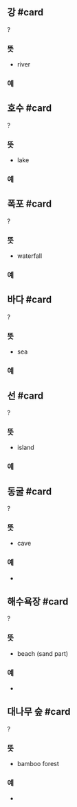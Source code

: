 ## 강 #card
?
### 뜻
- river
### 예
<!--SR:!2025-06-03,236,332-->

## 호수 #card
?
### 뜻
- lake
### 예
<!--SR:!2024-11-02,60,312-->

## 폭포 #card
?
### 뜻
- waterfall
### 예
<!--SR:!2025-02-19,105,264-->

## 바다 #card
?
### 뜻
- sea
### 예
<!--SR:!2025-06-07,219,324-->

## 선 #card
?
### 뜻
- island
### 예
<!--SR:!2025-03-03,130,298-->

## 동굴 #card
?
### 뜻
- cave
### 예
-
<!--SR:!2024-11-15,3,252-->

## 해수욕장 #card
?
### 뜻
- beach (sand part)
### 예
-
<!--SR:!2024-11-07,28,288-->

## 대나무 숲 #card
?
### 뜻
- bamboo forest
### 예
-
<!--SR:!2024-12-17,35,292-->
